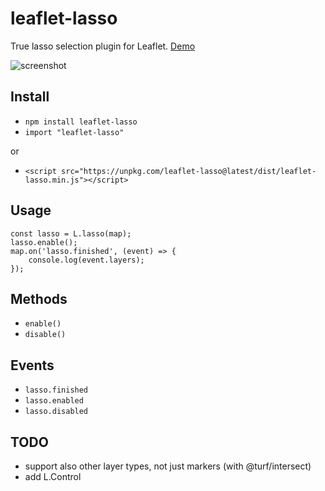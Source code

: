 # leaflet-lasso

True lasso selection plugin for Leaflet. [Demo](http://zakjan.github.io/leaflet-lasso/docs/index.html)

![screenshot](http://zakjan.github.io/leaflet-lasso/docs/screenshot.png)

## Install

- `npm install leaflet-lasso`
- `import "leaflet-lasso"`

or

- `<script src="https://unpkg.com/leaflet-lasso@latest/dist/leaflet-lasso.min.js"></script>`

## Usage

```
const lasso = L.lasso(map);
lasso.enable();
map.on('lasso.finished', (event) => {
    console.log(event.layers);
});
```

## Methods

- `enable()`
- `disable()`

## Events

- `lasso.finished`
- `lasso.enabled`
- `lasso.disabled`

## TODO

- support also other layer types, not just markers (with @turf/intersect)
- add L.Control